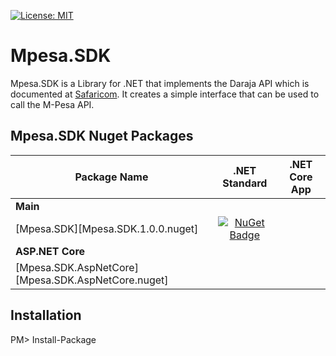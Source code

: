 [![License: MIT](https://img.shields.io/badge/License-MIT-yellow.svg)](LICENSE)
# Mpesa.SDK
Mpesa.SDK is a Library for .NET that implements the Daraja API which is documented at [Safaricom](https://developer.safaricom.co.ke/docs). It creates a simple interface that can be used to call the M-Pesa API.

Mpesa.SDK Nuget Packages
------------------------

| Package Name | .NET Standard | .NET Core App |
| ------------ | :-----------: | :-----------: |
| **Main** |
| [Mpesa.SDK][Mpesa.SDK.1.0.0.nuget] | [![NuGet Badge](https://buildstats.info/nuget/Mpesa.SDK)](https://www.nuget.org/packages/Mpesa.SDK) |
| **ASP.NET Core** |
| [Mpesa.SDK.AspNetCore][Mpesa.SDK.AspNetCore.nuget] | [](https://www.nuget.org/packages/Mpesa.SDK.AspNetCore) |

## Installation
PM> Install-Package 
